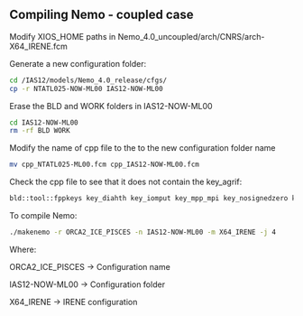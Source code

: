 ## Compiling Nemo - coupled case

Modify XIOS_HOME paths in Nemo_4.0_uncoupled/arch/CNRS/arch-X64_IRENE.fcm

Generate a new configuration folder:

```bash
cd /IAS12/models/Nemo_4.0_release/cfgs/
cp -r NTATL025-NOW-ML00 IAS12-NOW-ML00
```

Erase the BLD and WORK folders in IAS12-NOW-ML00

```bash
cd IAS12-NOW-ML00
rm -rf BLD WORK
```

Modify the name of cpp file to the to the new configuration folder name

```bash
mv cpp_NTATL025-ML00.fcm cpp_IAS12-NOW-ML00.fcm
```

Check the cpp file to see that it does not contain the key_agrif:

```bash
bld::tool::fppkeys key_diahth key_iomput key_mpp_mpi key_nosignedzero key_oasis3
```

To compile Nemo:

```bash
./makenemo -r ORCA2_ICE_PISCES -n IAS12-NOW-ML00 -m X64_IRENE -j 4
```
Where:

ORCA2_ICE_PISCES &rarr; Configuration name

IAS12-NOW-ML00 &rarr; Configuration folder

X64_IRENE &rarr; IRENE configuration

